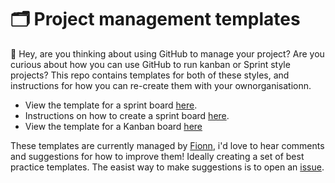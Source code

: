 # 🗂 Project management templates 

👋 Hey, are you thinking about using GitHub to manage your project? Are you curious about how you can use GitHub to run kanban or Sprint style projects? This repo contains templates for both of these styles, and instructions for how you can re-create them with your ownorganisationn. 

* View the template for a sprint board [here](https://github.com/orgs/Project-managment-templates/projects/1/views/1).
* Instructions on how to create a sprint board [here](https://github.com/Project-managment-templates/Tasks/blob/main/recreate_sprint_board.md).
* View the template for a Kanban board [here](https://github.com/orgs/Project-managment-templates/projects/2/views/1)

These templates are currently managed by [Fionn](https://fionn.xyz/), i'd love to hear comments and suggestions for how to improve them! Ideally creating a set of best practice templates. The easist way to make suggestions is to open an [issue](https://github.com/Project-managment-templates/.github/issues). 
